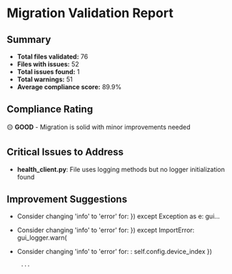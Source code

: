 
# Migration Validation Report

## Summary
- **Total files validated:** 76
- **Files with issues:** 52
- **Total issues found:** 1
- **Total warnings:** 51
- **Average compliance score:** 89.9%

## Compliance Rating
🟡 **GOOD** - Migration is solid with minor improvements needed

## Critical Issues to Address
- **health_client.py**: File uses logging methods but no logger initialization found

## Improvement Suggestions
- Consider changing 'info' to 'error' for: 
        })
    except Exception as e:
        gui...
- Consider changing 'info' to 'error' for: 
    })
except ImportError:
    gui_logger.warn(
- Consider changing 'info' to 'error' for: : self.config.device_index
            })

       ...

